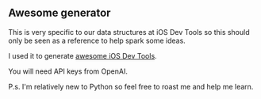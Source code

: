 ## Awesome generator

This is very specific to our data structures at iOS Dev Tools so this should only be seen as a reference to help spark some ideas.

I used it to generate [awesome iOS Dev Tools](https://github.com/ios-dev-tools/awesome-ios-dev-tools).

You will need API keys from OpenAI.

P.s. I'm relatively new to Python so feel free to roast me and help me learn.